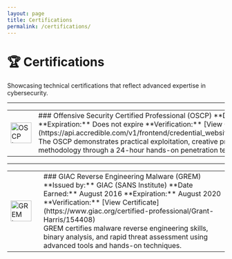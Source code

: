 ```yaml
---
layout: page
title: Certifications
permalink: /certifications/
---
```


# 🏆 Certifications

Showcasing technical certifications that reflect advanced expertise in cybersecurity.

---

<table style="width:100%; border: none;">
  <tr>
    <td style="width: 60px; vertical-align: middle;">
      <img src="/assets/img/certifications/oscp.png" alt="OSCP Logo" width="48" height="48">
    </td>
    <td style="vertical-align: middle;">
      ### Offensive Security Certified Professional (OSCP)
      **Date Earned:** May 2022  
      **Expiration:** Does not expire  
      **Verification:** [View Certificate](https://api.accredible.com/v1/frontend/credential_website_embed_image/certificate/51841931)  
      <br>
      The OSCP demonstrates practical exploitation, creative problem solving, and disciplined methodology through a 24-hour hands-on penetration testing exam.
    </td>
  </tr>
</table>

---

<table style="width:100%; border: none;">
  <tr>
    <td style="width: 60px; vertical-align: middle;">
      <img src="/assets/img/certifications/grem.png" alt="GREM Logo" width="48" height="48">
    </td>
    <td style="vertical-align: middle;">
      ### GIAC Reverse Engineering Malware (GREM)
      **Issued by:** GIAC (SANS Institute)  
      **Date Earned:** August 2016
      **Expiration:** August 2020  
      **Verification:** [View Certificate](https://www.giac.org/certified-professional/Grant-Harris/154408)  
      <br>
      GREM certifies malware reverse engineering skills, binary analysis, and rapid threat assessment using advanced tools and hands-on techniques.
    </td>
  </tr>
</table>